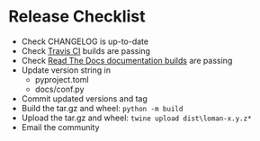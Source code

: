 # Release Checklist

- Check CHANGELOG is up-to-date
- Check [Travis CI](https://travis-ci.org/janusassetallocation/loman) builds are passing
- Check [Read The Docs documentation builds](https://readthedocs.org/projects/loman/) are passing
- Update version string in
  - pyproject.toml
  - docs/conf.py
- Commit updated versions and tag
- Build the tar.gz and wheel: `python -m build`
- Upload the tar.gz and wheel: `twine upload dist\loman-x.y.z*`
- Email the community
